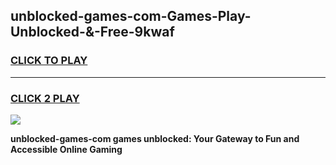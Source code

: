 
## unblocked-games-com-Games-Play-Unblocked-&-Free-9kwaf
<h3>
<a href="https://premium76.site?title=unblocked-games-com&ref=24A">CLICK TO PLAY</a></h3>
<hr>

<h3>
<a href="https://premium76.site?title=unblocked-games-com&ref=24A">CLICK 2 PLAY</a>
  
</h3>

<a href="https://premium76.site?title=unblocked-games-com&ref=24A"><img src="https://clearcache.store/games.png"></a>


**unblocked-games-com games unblocked: Your Gateway to Fun and Accessible Online Gaming**
